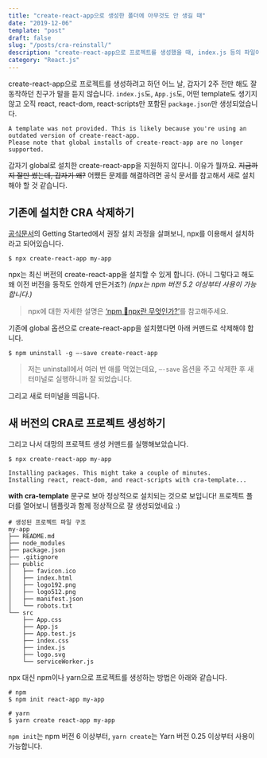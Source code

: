 ```yaml
---
title: "create-react-app으로 생성한 폴더에 아무것도 안 생길 때"
date: "2019-12-06"
template: "post"
draft: false
slug: "/posts/cra-reinstall/"
description: "create-react-app으로 프로젝트를 생성했을 때, index.js 등의 파일이 생성되지 않는 문제의 해결방법입니다."
category: "React.js"
---
```


create-react-app으로 프로젝트를 생성하려고 하던 어느 날, 갑자기 2주 전만 해도 잘 동작하던 친구가 말을 듣지 않습니다. `index.js`도, `App.js`도, 어떤 template도 생기지 않고 오직 react, react-dom, react-scripts만 포함된 `package.json`만 생성되었습니다.

```
A template was not provided. This is likely because you're using an outdated version of create-react-app.
Please note that global installs of create-react-app are no longer supported.
```

갑자기 global로 설치한 create-react-app을 지원하지 않다니. 이유가 뭘까요. ~~지금까지 잘만 썼는데, 갑자기 왜?~~ 어쨌든 문제를 해결하려면 공식 문서를 참고해서 새로 설치해야 할 것 같습니다.

## 기존에 설치한 CRA 삭제하기
[공식문서](https://create-react-app.dev/docs/getting-started)의 Getting Started에서 권장 설치 과정을 살펴보니, npx를 이용해서 설치하라고 되어있습니다.

```
$ npx create-react-app my-app
```

npx는 최신 버전의 create-react-app을 설치할 수 있게 합니다. (아니 그렇다고 해도 왜 이전 버전을 동작도 안하게 만든거죠?) *(npx는 npm 버전 5.2 이상부터 사용이 가능합니다.)*

> npx에 대한 자세한 설명은 [‘npm 🤔npx란 무엇인가?’](https://geonlee.tistory.com/32)를 참고해주세요.

기존에 global 옵션으로 create-react-app을 설치했다면 아래 커맨드로 삭제해야 합니다.

```
$ npm uninstall -g —-save create-react-app
```

> 저는 uninstall에서 여러 번 애를 먹었는데요, `—-save` 옵션을 주고 삭제한 후 새 터미널로 실행하니까 잘 되었습니다.

그리고 새로 터미널을 띄웁니다.

## 새 버전의 CRA로 프로젝트 생성하기
그리고 나서 대망의 프로젝트 생성 커맨드를 실행해보았습니다.

```
$ npx create-react-app my-app

Installing packages. This might take a couple of minutes.
Installing react, react-dom, and react-scripts with cra-template...
```

**with cra-template** 문구로 보아 정상적으로 설치되는 것으로 보입니다! 프로젝트 폴더를 열어보니 템플릿과 함께 정상적으로 잘 생성되었네요 :)

```
# 생성된 프로젝트 파일 구조
my-app
├── README.md
├── node_modules
├── package.json
├── .gitignore
├── public
│   ├── favicon.ico
│   ├── index.html
│   ├── logo192.png
│   ├── logo512.png
│   ├── manifest.json
│   └── robots.txt
└── src
    ├── App.css
    ├── App.js
    ├── App.test.js
    ├── index.css
    ├── index.js
    ├── logo.svg
    └── serviceWorker.js
```

npx 대신 npm이나 yarn으로 프로젝트를 생성하는 방법은 아래와 같습니다.

```
# npm
$ npm init react-app my-app

# yarn
$ yarn create react-app my-app
``` 

`npm init`는 npm 버전 6 이상부터, `yarn create`는 Yarn 버전 0.25 이상부터 사용이 가능합니다.
